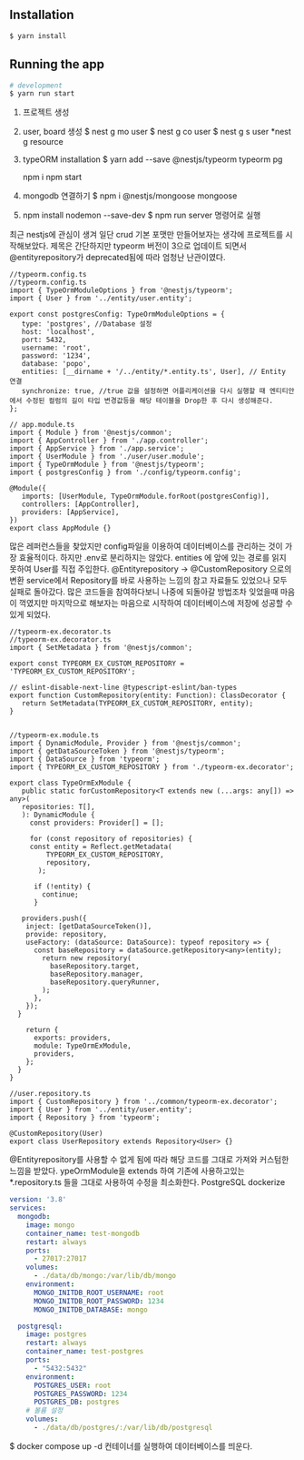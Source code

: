 ## Installation

```bash
$ yarn install
```

## Running the app

```bash
# development
$ yarn run start
```

1. 프로젝트 생성
2. user, board 생성
   $ nest g mo user
   $ nest g co user
   $ nest g s user
*nest g resource
3. typeORM installation
   $ yarn add --save @nestjs/typeorm typeorm pg

   npm i npm start
4. mongodb 연결하기
   $ npm i @nestjs/mongoose mongoose

5. npm install nodemon --save-dev $ npm run server 명령어로 실행

최근 nestjs에 관심이 생겨 일단 crud 기본 포맷만 만들어보자는 생각에 프로젝트를 시작해보았다. 제목은 간단하지만 typeorm 버전이 3으로 업데이트 되면서 @entityrepository가 deprecated됨에 따라 엄청난 난관이였다.
```node
//typeorm.config.ts
//typeorm.config.ts
import { TypeOrmModuleOptions } from '@nestjs/typeorm';
import { User } from '../entity/user.entity';

export const postgresConfig: TypeOrmModuleOptions = {
   type: 'postgres', //Database 설정
   host: 'localhost',
   port: 5432,
   username: 'root',
   password: '1234',
   database: 'popo',
   entities: [__dirname + '/../entity/*.entity.ts', User], // Entity 연결
   synchronize: true, //true 값을 설정하면 어플리케이션을 다시 실행할 때 엔티티안에서 수정된 컬럼의 길이 타입 변경값등을 해당 테이블을 Drop한 후 다시 생성해준다.
};

// app.module.ts
import { Module } from '@nestjs/common';
import { AppController } from './app.controller';
import { AppService } from './app.service';
import { UserModule } from './user/user.module';
import { TypeOrmModule } from '@nestjs/typeorm';
import { postgresConfig } from './config/typeorm.config';

@Module({
   imports: [UserModule, TypeOrmModule.forRoot(postgresConfig)],
   controllers: [AppController],
   providers: [AppService],
})
export class AppModule {}
```
많은 레퍼런스들을 찾았지만 config파일을 이용하여 데이터베이스를 관리하는 것이 가장 효율적이다. 하지만 .env로 분리하지는 않았다.
entities 에 앞에 있는 경로를 읽지 못하여 User를 직접 주입한다.
@Entityrepository -> @CustomRepository 으로의 변환
service에서 Repository를 바로 사용하는 느낌의 참고 자료들도 있었으나 모두 실패로 돌아갔다. 많은 코드들을 참여하다보니 나중에 되돌아갈 방법조차 잊었을때 마음이 꺽였지만 마지막으로 해보자는 마음으로 시작하여 데이터베이스에 저장에 성공할 수 있게 되었다.

```node
//typeorm-ex.decorator.ts
//typeorm-ex.decorator.ts
import { SetMetadata } from '@nestjs/common';

export const TYPEORM_EX_CUSTOM_REPOSITORY = 'TYPEORM_EX_CUSTOM_REPOSITORY';

// eslint-disable-next-line @typescript-eslint/ban-types
export function CustomRepository(entity: Function): ClassDecorator {
   return SetMetadata(TYPEORM_EX_CUSTOM_REPOSITORY, entity);
}


//typeorm-ex.module.ts
import { DynamicModule, Provider } from '@nestjs/common';
import { getDataSourceToken } from '@nestjs/typeorm';
import { DataSource } from 'typeorm';
import { TYPEORM_EX_CUSTOM_REPOSITORY } from './typeorm-ex.decorator';

export class TypeOrmExModule {
   public static forCustomRepository<T extends new (...args: any[]) => any>(
   repositories: T[],
   ): DynamicModule {
     const providers: Provider[] = [];

     for (const repository of repositories) {
     const entity = Reflect.getMetadata(
         TYPEORM_EX_CUSTOM_REPOSITORY,
         repository,
       );

      if (!entity) {
        continue;
      }

   providers.push({
    inject: [getDataSourceToken()],
    provide: repository,
    useFactory: (dataSource: DataSource): typeof repository => {
      const baseRepository = dataSource.getRepository<any>(entity);
        return new repository(
          baseRepository.target,
          baseRepository.manager,
          baseRepository.queryRunner,
        );
      },
    });
  }

    return {
      exports: providers,
      module: TypeOrmExModule,
      providers,
    };
  }
}

//user.repository.ts
import { CustomRepository } from '../common/typeorm-ex.decorator';
import { User } from '../entity/user.entity';
import { Repository } from 'typeorm';

@CustomRepository(User)
export class UserRepository extends Repository<User> {}
```
@Entityrepository를 사용할 수 없게 됨에 따라 해당 코드를 그대로 가져와 커스텀한 느낌을 받았다.
ypeOrmModule을 extends 하여 기존에 사용하고있는 *.repository.ts 들을 그대로 사용하여 수정을 최소화한다.
PostgreSQL dockerize
```yml
version: '3.8'
services:
  mongodb:
    image: mongo
    container_name: test-mongodb
    restart: always
    ports:
      - 27017:27017
    volumes:
      - ./data/db/mongo:/var/lib/db/mongo
    environment:
      MONGO_INITDB_ROOT_USERNAME: root
      MONGO_INITDB_ROOT_PASSWORD: 1234
      MONGO_INITDB_DATABASE: mongo

  postgresql:
    image: postgres
    restart: always
    container_name: test-postgres
    ports:
      - "5432:5432"
    environment:
      POSTGRES_USER: root
      POSTGRES_PASSWORD: 1234
      POSTGRES_DB: postgres
    # 볼륨 설정
    volumes:
      - ./data/db/postgres/:/var/lib/db/postgresql
```
$ docker compose up -d 컨테이너를 실행하여 데이터베이스를 띄운다.
